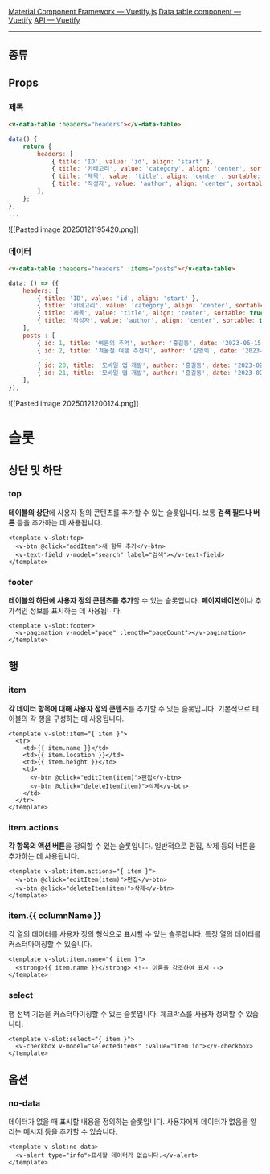 [Material Component Framework — Vuetify.js](https://v15.vuetifyjs.com/ko/components/data-tables/)
[Data table component — Vuetify](https://vuetifyjs.com/en/components/data-tables/basics/)
[API — Vuetify](https://vuetifyjs.com/en/api/v-data-table/)

---

## 종류


## Props

### 제목
```html
<v-data-table :headers="headers"></v-data-table>
```

```js
data() {
	return {
		headers: [
			{ title: 'ID', value: 'id', align: 'start' },
			{ title: '카테고리', value: 'category', align: 'center', sortable: true },
			{ title: '제목', value: 'title', align: 'center', sortable: true },
			{ title: '작성자', value: 'author', align: 'center', sortable: true },
		],
	};
},
...
```

![[Pasted image 20250121195420.png]]

### 데이터
```html
<v-data-table :headers="headers" :items="posts"></v-data-table>
```

```js
data: () => ({
	headers: [
		{ title: 'ID', value: 'id', align: 'start' },
		{ title: '카테고리', value: 'category', align: 'center', sortable: true },
		{ title: '제목', value: 'title', align: 'center', sortable: true },
		{ title: '작성자', value: 'author', align: 'center', sortable: true },
	],
	posts : [
		{ id: 1, title: '여름의 추억', author: '홍길동', date: '2023-06-15', category: '여행' },
		{ id: 2, title: '겨울철 여행 추천지', author: '김영희', date: '2023-12-01', category: '여행' },
		...
		{ id: 20, title: '모바일 앱 개발', author: '홍길동', date: '2023-09-30', category: '기술' },
		{ id: 21, title: '모바일 앱 개발', author: '홍길동', date: '2023-09-30', category: '기술' },
	],
}),
```

![[Pasted image 20250121200124.png]]

# 슬롯
## 상단 및 하단

### top
**테이블의 상단**에 사용자 정의 콘텐츠를 추가할 수 있는 슬롯입니다. 보통 **검색 필드나 버튼** 등을 추가하는 데 사용됩니다.
```vue
<template v-slot:top>
  <v-btn @click="addItem">새 항목 추가</v-btn>
  <v-text-field v-model="search" label="검색"></v-text-field>
</template>
```


### footer
**테이블의 하단에 사용자 정의 콘텐츠를 추가**할 수 있는 슬롯입니다. **페이지네이션**이나 추가적인 정보를 표시하는 데 사용됩니다.

```vue
<template v-slot:footer>
  <v-pagination v-model="page" :length="pageCount"></v-pagination>
</template>
```


## 행

### item
**각 데이터 항목에 대해 사용자 정의 콘텐츠**를 추가할 수 있는 슬롯입니다. 기본적으로 테이블의 각 행을 구성하는 데 사용됩니다.

```vue
<template v-slot:item="{ item }">
  <tr>
    <td>{{ item.name }}</td>
    <td>{{ item.location }}</td>
    <td>{{ item.height }}</td>
    <td>
      <v-btn @click="editItem(item)">편집</v-btn>
      <v-btn @click="deleteItem(item)">삭제</v-btn>
    </td>
  </tr>
</template>
```


### item.actions
**각 항목의 액션 버튼**을 정의할 수 있는 슬롯입니다. 일반적으로 편집, 삭제 등의 버튼을 추가하는 데 사용됩니다.
```vue
<template v-slot:item.actions="{ item }">
  <v-btn @click="editItem(item)">편집</v-btn>
  <v-btn @click="deleteItem(item)">삭제</v-btn>
</template>
```


### item.{{ columnName }}
각 열의 데이터를 사용자 정의 형식으로 표시할 수 있는 슬롯입니다. 특정 열의 데이터를 커스터마이징할 수 있습니다.

```vue
<template v-slot:item.name="{ item }">
  <strong>{{ item.name }}</strong> <!-- 이름을 강조하여 표시 -->
</template>
```

### select
행 선택 기능을 커스터마이징할 수 있는 슬롯입니다. 체크박스를 사용자 정의할 수 있습니다.

```vue
<template v-slot:select="{ item }">
  <v-checkbox v-model="selectedItems" :value="item.id"></v-checkbox>
</template>
```

## 옵션
### no-data
데이터가 없을 때 표시할 내용을 정의하는 슬롯입니다. 사용자에게 데이터가 없음을 알리는 메시지 등을 추가할 수 있습니다.
```vue
<template v-slot:no-data>
  <v-alert type="info">표시할 데이터가 없습니다.</v-alert>
</template>
```

